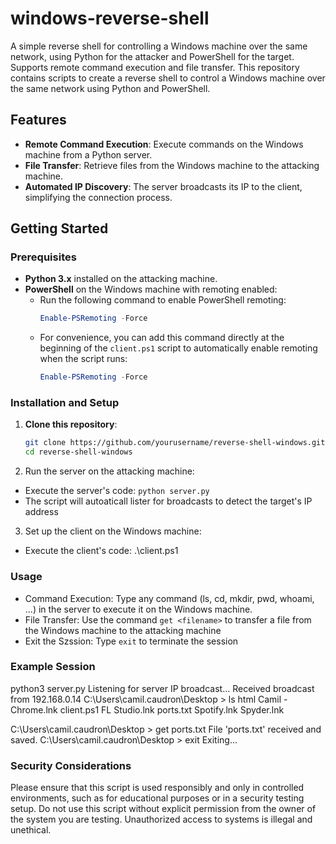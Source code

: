 # windows-reverse-shell
A simple reverse shell for controlling a Windows machine over the same network, using Python for the attacker and PowerShell for the target. Supports remote command execution and file transfer.
This repository contains scripts to create a reverse shell to control a Windows machine over the same network using Python and PowerShell.

## Features
- **Remote Command Execution**: Execute commands on the Windows machine from a Python server.
- **File Transfer**: Retrieve files from the Windows machine to the attacking machine.
- **Automated IP Discovery**: The server broadcasts its IP to the client, simplifying the connection process.


## Getting Started

### Prerequisites
- **Python 3.x** installed on the attacking machine.
- **PowerShell** on the Windows machine with remoting enabled:
  - Run the following command to enable PowerShell remoting:
    ```powershell
    Enable-PSRemoting -Force
    ```
  - For convenience, you can add this command directly at the beginning of the `client.ps1` script to automatically enable remoting when the script runs:
    ```powershell
    Enable-PSRemoting -Force
    ```

### Installation and Setup
1. **Clone this repository**:
   ```bash
   git clone https://github.com/yourusername/reverse-shell-windows.git
   cd reverse-shell-windows
   ```
2. Run the server on the attacking machine:
- Execute the server's code: `python server.py`
- The script will autoaticall lister for broadcasts to detect the target's IP address

3. Set up the client on the Windows machine:
- Execute the client's code: .\client.ps1


### Usage
- Command Execution: Type any command (ls, cd, mkdir, pwd, whoami, ...) in the server to execute it on the Windows machine.
- File Transfer: Use the command `get <filename>` to transfer a file from the Windows machine to the attacking machine
- Exit the Szssion: Type `exit` to terminate the session

### Example Session
python3 server.py 
Listening for server IP broadcast...
Received broadcast from 192.168.0.14
C:\Users\camil.caudron\Desktop > ls
html
Camil - Chrome.lnk
client.ps1
FL Studio.lnk
ports.txt
Spotify.lnk
Spyder.lnk

C:\Users\camil.caudron\Desktop > get ports.txt
File 'ports.txt' received and saved.
C:\Users\camil.caudron\Desktop > exit
Exiting...

### Security Considerations
Please ensure that this script is used responsibly and only in controlled environments, such as for educational purposes or in a security testing setup. Do not use this script without explicit permission from the owner of the system you are testing. Unauthorized access to systems is illegal and unethical.

